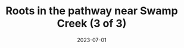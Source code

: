 ---
title: "Roots in the pathway near Swamp Creek (3 of 3)"
cc-type: picture
date: 2023-07-01
near:
  - Roots in the pathway near Swamp Creek (1 of 3)
  - Roots in the pathway near Swamp Creek (2 of 3)
picture: "/assets/camera-roll/2023/07/2023-07-01-roots-in-the-pathway-near-swamp-creek-3/20230702_023146845_iOS.jpg"
thumbnail: "/assets/camera-roll/2023/07/2023-07-01-roots-in-the-pathway-near-swamp-creek-3/20230702_023146845_iOS-thumbnail.jpg"
tags:
  - looking down
  - Wallace Swamp Creek Park
---